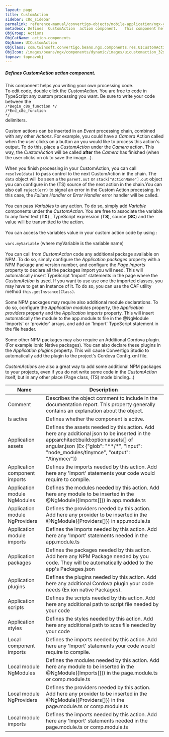 ```yaml
---
layout: page
title: CustomAction
sidebar: c8o_sidebar
permalink: reference-manual/convertigo-objects/mobile-application/ngx-components/action-components/customaction/
metadesc: Defines  CustomAction  action component.   This component helps you writing your own processing code. To edit code, double click the  CustomAction . Y
ObjGroup: Actions
ObjCatName: action-components
ObjName: UICustomAction
ObjClass: com.twinsoft.convertigo.beans.ngx.components.res.UICustomAction
ObjIcon: /images/beans/ngx/components/dynamic/images/uicustomaction_32x32.png
topnav: topnavobj
---
```

##### Defines <i>CustomAction</i> action component. <br/>

 This component helps you writing your own processing code.<br/>
To edit code, double click the <i>CustomAction</i>. You are free to code in TypeScript any custom processing you want. Be sure to write your code between the<br /><code>/*Begin_c8o_function */<br />/*End_c8o_function */</code><br />delimiters.<br /><br />Custom actions can be inserted in an <i>Event</i> processing chain, combined with any other <i>Actions</i>. For example, you could have a <i>Camera</i> Action called when the user clicks on a button an you would like to process this action's output. To do this, place a <i>CustomAction</i> under the <i>Camera</i> action. This way, the <i>CustomAction</i> will be called <b>after</b> the <i>Camera</i> has finished (when the user clicks on ok to save the image...).<br /><br />When you finish processing in your CustomAction, you can call <code>resolve(data)</code> to pass control to the next CustomAction in the chain. The <code>data</code> object will be seen a the <code>parent.out</code> or <code>stack["ActionName"].out</code> object you can configure in the (TS) source of the next action in the chain.You can also call <code>reject(err)</code> to signal an error in the Custom Action processing. In this case, the <i>Failure Handler</i> or <i>Error Handler</i> error handler will be called. <br /><br />You can pass <i>Variable</i>s to any action. To do so, simply add <i>Variable</i> components under the <i>CustomAction</i>. You are free to associate the variable to any fixed text (<b>TX</b>) , TypeScript expression (<b>TS</b>), source (<b>SC</b>) and the value will be transmitted to the action.<br /><br />You can access the variables value in your custom action code by using : <br /><br /> <code>vars.myVariable</code> (where myVariable is the variable name)<br /><br /> You can call from <i>CustomAction</i> code any additional package available on NPM. To do so, simply configure the <i>Application packages</i> property with a NPM Package and version number, and  configure the <i>Page Imports</i> property to declare all the packages import you will need. This will automatically insert TypeScript 'Import' statements in the page where the <i>CustomAction</i> is used. If you want to use use one the imported classes, you may have to get an Instance of it. To do so, you can use the CAF utility method <code>this.getInstance(Class)</code>.<br /><br /> Some NPM packages may require also additional module declarations. To do so, configure the <i>Application modules</i> property, the <i>Application providers</i> property and the <i>Application imports</i> property. This will insert automatically the module to the app.module.ts file in the @NgModule 'imports' or 'provider' arrays, and add an 'Import' TypeScript statement in the file header. <br /><br /> Some other NPM packages may also require an Additional Cordova plugin. (For example ionic Native packages). You can also declare these plugins in the <i>Application plugins</i> property. This will cause Convertigo Studio to automatically add the plugin to the project's Cordova Config.xml file.<br /><br /> <i>CustomAction</i>s are also a great way to add some additional NPM packages to your projects, even if you do not write some code in the <i>CustomAction</i> itself, but in any other place (Page class, (TS) mode binding...)

Name | Description 
--- | ---
Comment | Describes the object comment to include in the documentation report.  This property generally contains an explanation about the object. 
Is active | Defines whether the component is active. 
Application assets | Defines the assets needed by this action.  Add here any additional json to be inserted in the app:architect:build:option:assets[] of angular.json (Ex {"glob": "**/*", "input": "node_modules/tinymce", "output": "/tinymce/"})
Application component imports | Defines the imports needed by this action.  Add here any 'Import' statements your code would require to compile.
Application module NgModules | Defines the modules needed by this action.  Add here any module to be inserted in the @NgModule({Imports[]}) in app.module.ts
Application module NgProviders | Defines the providers needed by this action.  Add here any provider to be inserted in the @NgModule({Providers[]}) in app.module.ts
Application module imports | Defines the imports needed by this action.  Add here any 'Import' statements needed in the app.module.ts
Application packages | Defines the packages needed by this action.  Add here any NPM Package needed by you code. They will be automatically added to the app's Packages.json
Application plugins | Defines the plugins needed by this action.  Add here any additional Cordova plugin your code needs (Ex ion native Packages).
Application scripts | Defines the scripts needed by this action.  Add here any additional path to script file needed by your code
Application styles | Defines the styles needed by this action.  Add here any additional path to scss file needed by your code
Local component imports | Defines the imports needed by this action.  Add here any 'Import' statements your code would require to compile.
Local module NgModules | Defines the modules needed by this action.  Add here any module to be inserted in the @NgModule({Imports[]}) in the page.module.ts or comp.module.ts
Local module NgProviders | Defines the providers needed by this action.  Add here any provider to be inserted in the @NgModule({Providers[]}) in the page.module.ts or comp.module.ts
Local module imports | Defines the imports needed by this action.  Add here any 'Import' statements needed in the page.module.ts or comp.module.ts

